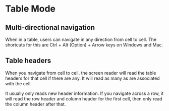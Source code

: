 # Table Mode

## Multi-directional navigation

When in a table, users can navigate in any direction from cell to cell. The shortcuts for this are Ctrl + Alt (Option) + Arrow keys on Windows and Mac.

## Table headers

When you navigate from cell to cell, the screen reader will read the table headers for that cell if there are any. It will read as many as are associated with the cell.

It usually only reads new header information. If you navigate across a row, it will read the row header and column header for the first cell, then only read the column header after that.